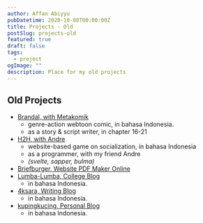 ```yaml
---
author: Affan Abiyyu
pubDatetime: 2020-10-08T00:00:00Z
title: Projects - Old
postSlug: projects-old
featured: true
draft: false
tags:
  - project
ogImage: ""
description: Place for my old projects
---
```


## Old Projects

- [Brandal, with Metakomik](https://www.webtoons.com/id/action/brandal/list?title_no=4907&page=1)
  - genre-action webtoon comic, in bahasa Indonesia.
  - as a story & script writer, in chapter 16-21
- [H2H, with Andre](https://h2h-game.netlify.app/)
  - website-based game on socialization, in bahasa Indonesia
  - as a programmer, with my friend Andre
  - _(svelte, sapper, bulma)_
- [Briefburger, Website PDF Maker Online](https://briefburger.netlify.app/)
- [Lumba-Lumba, College Blog](http://affanabiyyu.it.student.pens.ac.id)
  - in bahasa Indonesia.
- [4ksara, Writing Blog](https://4ksara.wordpress.com)
  - in bahasa Indonesia.
- [kupingkucing, Personal Blog](https://kupingkucing.wordpress.com)
  - in bahasa Indonesia.
